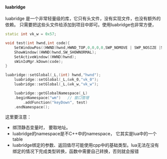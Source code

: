 #### luabridge

luabridge 是一个非常轻量级的库，它只有头文件，没有实现文件，也没有额外的依赖。 只需要把这些头文件给添加到项目中即可。使用luabridge也非常方便，

```c++
static int vk_w = 0x57;

void test(int hwnd,int code){
    SetWindowPos((HWND)hwnd,HWND_TOP,0,0,0,0,SWP_NOMOVE | SWP_NOSIZE |SWP_SHOWWINDOW);
    ShowWindow((HWND)hwnd,SW_SHOWNORMAL);
    SetActiveWindow((HWND)hwnd);
    sWinIoMgr.kDown(code);
}

luabridge::setGlobal(_L,(int) hwnd,"hwnd");
    luabridge::setGlobal(_L,&vk_0,"vk_0");
    luabridge::setGlobal(_L,&vk_w,"vk_w");

    luabridge::getGlobalNamespace(_L)
    .beginNamespace("wm")   // 窗口管理
        .addFunction("keyDown", test)
    .endNamespace();
```

这里要注意： 
- 绑顶静态变量时， 要取地址。
- luabridge的namespace是不C++中的namespace， 它其实是lua中的一个table
- luabridge绑定的参数、返回值尽可能使用cpp中的基础类型。lua无法在没有绑定的情况下完成类型转换，函数中需要自己转换，否则就会报错